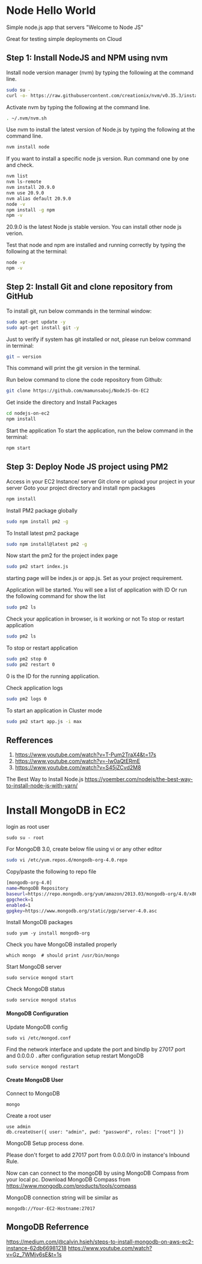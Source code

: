 # Node Hello World

Simple node.js app that servers "Welcome to Node JS"

Great for testing simple deployments on Cloud

## Step 1: Install NodeJS and NPM using nvm

Install node version manager (nvm) by typing the following at the command line.

```bash
sudo su -
curl -o- https://raw.githubusercontent.com/creationix/nvm/v0.35.3/install.sh | bash
```

Activate nvm by typing the following at the command line.

```bash
. ~/.nvm/nvm.sh
```

Use nvm to install the latest version of Node.js by typing the following at the command line.

```bash
nvm install node
```

If you want to install a specific node js version. Run command one by one and check.

```bash
nvm list
nvm ls-remote
nvm install 20.9.0
nvm use 20.9.0
nvm alias default 20.9.0
node -v
npm install -g npm
npm -v
```

20.9.0 is the latest Node js stable version. You can install other node js verion.

Test that node and npm are installed and running correctly by typing the following at the terminal:

```bash
node -v
npm -v
```

## Step 2: Install Git and clone repository from GitHub

To install git, run below commands in the terminal window:

```bash
sudo apt-get update -y
sudo apt-get install git -y
```

Just to verify if system has git installed or not, please run below command in terminal:

```bash
git — version
```

This command will print the git version in the terminal.

Run below command to clone the code repository from Github:

```bash
git clone https://github.com/mamunsabuj/NodeJS-On-EC2
```

Get inside the directory and Install Packages

```bash
cd nodejs-on-ec2
npm install
```

Start the application
To start the application, run the below command in the terminal:

```bash
npm start
```

## Step 3: Deploy Node JS project using PM2

Access in your EC2 Instance/ server
Git clone or upload your project in your server
Goto your project directory and install npm packages

```bash
npm install
```

Install PM2 package globally

```bash
sudo npm install pm2 -g
```

To Install latest pm2 package

```bash
sudo npm install@latest pm2 -g
```

Now start the pm2 for the project index page

```bash
sudo pm2 start index.js
```

starting page will be index.js or app.js. Set as your project requirement.

Application will be started. You will see a list of application with ID
Or run the following command for show the list

```bash
sudo pm2 ls
```

Check your application in browser, is it working or not
To stop or restart application

```bash
sudo pm2 ls
```

To stop or restart application

```bash
sudo pm2 stop 0
sudo pm2 restart 0
```

0 is the ID for the running application.

Check application logs

```bash
sudo pm2 logs 0
```

To start an application in Cluster mode

```bash
sudo pm2 start app.js -i max
```

## Refferences

1. https://www.youtube.com/watch?v=T-Pum2TraX4&t=17s
2. https://www.youtube.com/watch?v=-Iw0aQtERmE
3. https://www.youtube.com/watch?v=S45jZCvd2M8

The Best Way to Install Node.js
https://yoember.com/nodejs/the-best-way-to-install-node-js-with-yarn/

# Install MongoDB in EC2

login as root user

```
sudo su - root
```

For MongoDB 3.0, create below file using vi or any other editor

```bash
sudo vi /etc/yum.repos.d/mongodb-org-4.0.repo
```

Copy/paste the following to repo file

```bash
[mongodb-org-4.0]
name=MongoDB Repository
baseurl=https://repo.mongodb.org/yum/amazon/2013.03/mongodb-org/4.0/x86_64/
gpgcheck=1
enabled=1
gpgkey=https://www.mongodb.org/static/pgp/server-4.0.asc
```

Install MongoDB packages

```
sudo yum -y install mongodb-org
```

Check you have MongoDB installed properly

```
which mongo  # should print /usr/bin/mongo
```

Start MongoDB server

```
sudo service mongod start
```

Check MongoDB status

```
sudo service mongod status
```

#### MongoDB Configuration

Update MongoDB config

```
sudo vi /etc/mongod.conf
```

Find the network interface and update the port and bindIp by 27017 port and 0.0.0.0 .
after configuration setup restart MongoDB

```
sudo service mongod restart
```

#### Create MongoDB User

Connect to MongoDB

```
mongo
```

Create a root user

```
use admin
db.createUser({ user: "admin", pwd: "password", roles: ["root"] })
```

MongoDB Setup process done.

Please don't forget to add 27017 port from 0.0.0.0/0 in instance's Inbound Rule.

Now can can connect to the mongoDB by using MongoDB Compass from your local pc. Download MongoDB Compass from https://www.mongodb.com/products/tools/compass

MongoDB connection string will be similar as

```
mongodb://Your-EC2-Hostname:27017
```

## MongoDB Referrence

https://medium.com/@calvin.hsieh/steps-to-install-mongodb-on-aws-ec2-instance-62db66981218
https://www.youtube.com/watch?v=Gz_7WMjv6sE&t=1s
